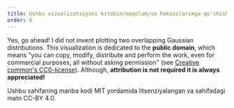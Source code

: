 ```yaml
---
title: Ushbu vizualizatsiyani kitobim/maqolam/va hokazolarimga qo'shishim mumkinmi?
order: 6
---
```


Yes, go ahead! I did not invent plotting two overlapping Gaussian distributions. This visualization is dedicated to the **public domain**, which means "you can copy, modify, distribute and perform the work, even for commercial purposes, all without asking permission" (see [Creative common's CC0-license](https://creativecommons.org/publicdomain/zero/1.0/)). Although, **attribution is not required it is always appreciated!**

Ushbu sahifaning manba kodi MIT yordamida litsenziyalangan va sahifadagi matn CC-BY 4.0.